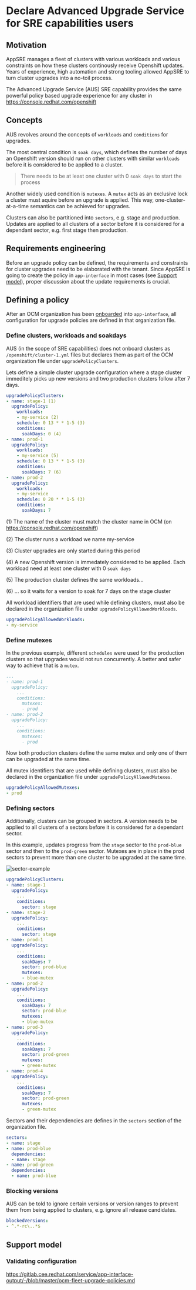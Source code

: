 # Declare Advanced Upgrade Service for SRE capabilities users

## Motivation

AppSRE manages a fleet of clusters with various workloads and various constraints on how these clusters continously receive Openshift updates. Years of experience, high automation and strong tooling allowed AppSRE to turn cluster upgrades into a no-toil process.

The Advanced Upgrade Service (AUS) SRE capability provides the same powerful policy based  upgrade experience for any cluster in <https://console.redhat.com/openshift>

## Concepts

AUS revolves around the concepts of `workloads` and `conditions` for upgrades.

The most central condition is `soak days`, which defines the number of days an Openshift version should run on other clusters with similar `workloads` before it is considered to be applied to a cluster.

> There needs to be at least one cluster with 0 `soak days` to start the process

Another widely used condition is `mutexes`. A `mutex` acts as an exclusive lock a cluster must aquire before an upgrade is applied. This way, one-cluster-at-a-time semantics can be achieved for upgrades.

Clusters can also be partitioned into `sectors`, e.g. stage and production. Updates are applied to all clusters of a sector before it is considered for a dependant sector, e.g. first stage then production.

## Requirements engineering

Before an upgrade policy can be defined, the requirements and constraints for cluster upgrades need to be elaborated with the tenant. Since AppSRE is going to create the policy in `app-interface` in most cases (see [Support model](#support-model)), proper discussion about the update requirements is crucial.

## Defining a policy

After an OCM organization has been [onboarded](/docs/app-sre/sop/onboard-ocm-organisation.md) into `app-interface`, all configuration for upgrade policies are defined in that organization file.

### Define clusters, workloads and soakdays

AUS (in the scope of SRE capabilities) does not onboard clusters as `/openshift/cluster-1.yml` files but declares them as part of the OCM organization file under `upgradePolicyClusters`.

Lets define a simple cluster upgrade configuration where a stage cluster immeditely picks up new versions and two production clusters follow after 7 days.

```yaml
upgradePolicyClusters:
- name: stage-1 (1)
  upgradePolicy:
    workloads:
    - my-service (2)
    schedule: 0 13 * * 1-5 (3)
    conditions:
      soakDays: 0 (4)
- name: prod-1
  upgradePolicy:
    workloads:
    - my-service (5)
    schedule: 0 13 * * 1-5 (3)
    conditions:
      soakDays: 7 (6)
- name: prod-2
  upgradePolicy:
    workloads:
    - my-service
    schedule: 0 20 * * 1-5 (3)
    conditions:
      soakDays: 7
```

(1) The name of the cluster must match the cluster name in OCM (on <https://console.redhat.com/openshift>)

(2) The cluster runs a workload we name my-service

(3) Cluster upgrades are only started during this period

(4) A new Openshift version is immedately considered to be applied. Each workload need at least one cluster with 0 `soak days`

(5) The production cluster defines the same workloads...

(6) ... so it waits for a version to soak for 7 days on the stage cluster

All workload identifiers that are used while defining clusters, must also be declared in the organization file under `upgradePolicyAllowedWorkloads`.

```yaml
upgradePolicyAllowedWorkloads:
- my-service
```

### Define mutexes

In the previous example, different `schedules` were used for the production clusters so that upgrades would not run concurrently. A better and safer way to achieve that is a `mutex`.

```yaml
...
- name: prod-1
  upgradePolicy:
    ...
    conditions:
      mutexes:
      - prod
- name: prod-2
  upgradePolicy:
    ...
    conditions:
      mutexes:
      - prod
```

Now both production clusters define the same mutex and only one of them can be upgraded at the same time.

All mutex identifiers that are used while defining clusters, must also be declared in the organization file under `upgradePolicyAllowedMutexes`.

```yaml
upgradePolicyAllowedMutexes:
- prod
```

### Defining sectors

Additionally, clusters can be grouped in sectors. A version needs to be applied to all clusters of a sectors before it is considered for a dependant sector.

In this example, updates progress from the `stage` sector to the `prod-blue` sector and then to the `prod-green` sector. Mutexes are in place in the prod sectors to prevent more than one cluster to be upgraded at the same time.

![sector-example](aus-sector-example.png)

```yaml
upgradePolicyClusters:
- name: stage-1
  upgradePolicy:
    ...
    conditions:
      sector: stage
- name: stage-2
  upgradePolicy:
    ...
    conditions:
      sector: stage
- name: prod-1
  upgradePolicy:
    ...
    conditions:
      soakDays: 7
      sector: prod-blue
      mutexes:
      - blue-mutex
- name: prod-2
  upgradePolicy:
    ...
    conditions:
      soakDays: 7
      sector: prod-blue
      mutexes:
      - blue-mutex
- name: prod-3
  upgradePolicy:
    ...
    conditions:
      soakDays: 7
      sector: prod-green
      mutexes:
      - green-mutex
- name: prod-4
  upgradePolicy:
    ...
    conditions:
      soakDays: 7
      sector: prod-green
      mutexes:
      - green-mutex
```

Sectors and their dependencies are defines in the `sectors` section of the organization file.

```yaml
sectors:
- name: stage
- name: prod-blue
  dependencies:
  - name: stage
- name: prod-green
  dependencies:
  - name: prod-blue
```

### Blocking versions

AUS can be told to ignore certain versions or version ranges to prevent them from being applied to clusters, e.g. ignore all release candidates.

```yaml
blockedVersions:
- ^.*-rc\..*$
```

## Support model

### Validating configuration

<https://gitlab.cee.redhat.com/service/app-interface-output/-/blob/master/ocm-fleet-upgrade-policies.md>
